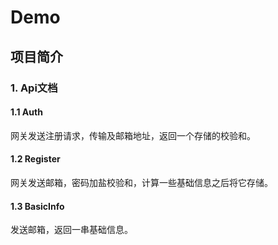 # Demo

## 项目简介

### 1. Api文档

#### 1.1 Auth

网关发送注册请求，传输及邮箱地址，返回一个存储的校验和。

#### 1.2 Register

网关发送邮箱，密码加盐校验和，计算一些基础信息之后将它存储。

#### 1.3 BasicInfo

发送邮箱，返回一串基础信息。